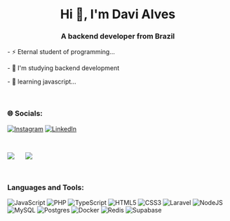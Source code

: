<div>
  <div>
      <h1 align="center">Hi 👋, I'm Davi Alves</h1>
      <h3 align="center">A backend developer from Brazil</h3>
  </div>

  <p> - ⚡ Eternal student of programming... </p>
  <p> - 🔭 I'm studying backend development </p>
  <p>  - 🌱 learning javascript... </p>

<br>

### 🌐 Socials:
[![Instagram](https://img.shields.io/badge/Instagram-%23E4405F.svg?logo=Instagram&logoColor=white)](https://www.instagram.com/davi_aquino97/) [![LinkedIn](https://img.shields.io/badge/LinkedIn-%230077B5.svg?logo=linkedin&logoColor=white)](https://www.linkedin.com/in/davialvesaquino) 

<br>

<div style="display:flex; gap:25px">

![](https://github-readme-stats.vercel.app/api?username=daviaquino87&theme=radical&hide_border=false&include_all_commits=false&count_private=true)<br/>

![](https://github-readme-stats.vercel.app/api/top-langs/?username=daviaquino87&theme=radical&hide_border=false&include_all_commits=false&count_private=true&layout=compact)
</div>

<br>

### Languages and Tools:

![JavaScript](https://img.shields.io/badge/javascript-%23323330.svg?style=for-the-badge&logo=javascript&logoColor=%23F7DF1E) ![PHP](https://img.shields.io/badge/php-%23777BB4.svg?style=for-the-badge&logo=php&logoColor=white) ![TypeScript](https://img.shields.io/badge/typescript-%23007ACC.svg?style=for-the-badge&logo=typescript&logoColor=white) ![HTML5](https://img.shields.io/badge/html5-%23E34F26.svg?style=for-the-badge&logo=html5&logoColor=white) ![CSS3](https://img.shields.io/badge/css3-%231572B6.svg?style=for-the-badge&logo=css3&logoColor=white) ![Laravel](https://img.shields.io/badge/laravel-%23FF2D20.svg?style=for-the-badge&logo=laravel&logoColor=white) ![NodeJS](https://img.shields.io/badge/node.js-6DA55F?style=for-the-badge&logo=node.js&logoColor=white) ![MySQL](https://img.shields.io/badge/mysql-%2300f.svg?style=for-the-badge&logo=mysql&logoColor=white) ![Postgres](https://img.shields.io/badge/postgres-%23316192.svg?style=for-the-badge&logo=postgresql&logoColor=white) ![Docker](https://img.shields.io/badge/docker-%230db7ed.svg?style=for-the-badge&logo=docker&logoColor=white) ![Redis](https://img.shields.io/badge/redis-%23DD0031.svg?style=for-the-badge&logo=redis&logoColor=white) 	![Supabase](https://img.shields.io/badge/Supabase-3ECF8E?style=for-the-badge&logo=supabase&logoColor=white)


</div>
